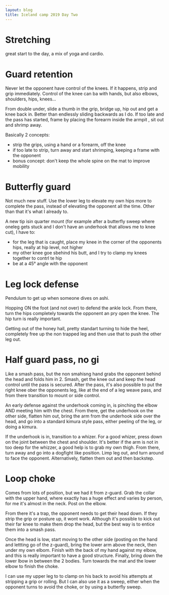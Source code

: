 ```yaml
---
layout: blog
title: Iceland camp 2019 Day Two
---
```


# Stretching

great start to the day, a mix of yoga and cardio.

# Guard retention

Never let the opponent have control of the knees. If it happens, strip and grip immediately.
Control of the knee can ba with hands, but also elbows, shoulders, hips, knees…

From double under, slide a thumb in the grip, bridge up, hip out and get a knee back in. Better than endlessly sliding backwards as I do.
If too late and the pass has started, frame by placing the forearm inside the armpit , sit out and shrimp away.

Basically 2 concepts:

- strip the grips, using a hand or a forearm, off the knee
- if too late to strip, turn away and start shrimping, keeping a frame with the opponent
- bonus concept: don't keep the whole spine on the mat to improve mobility

# Butterfly guard

Not much new stuff. Use the lower leg to elevate my own hips more to complete the pass, instead of elevating the opponent all the time. Other than that it's what I already to.

A new tip isin quarter mount (for example after a butterfly sweep where oneleg gets stuck and I don't have an underhook that allows me to knee cut), I have to:

- for the leg that is caught, place my knee in the corner of the opponents hips, really at hip level, not higher
- my other knee goe sbehind his butt, and I try to clamp my knees together to contrl te hip
- be at a 45° angle with the opponent

# Leg lock defense

Pendulum to get up when someone dives on ashi.

Hopping ON the foot (and not over) to defend the ankle lock. From there, turn the hips completely towards the opponent an pry open the knee. The hip turn is really important.

Getting out of the honey hall, pretty standart turning to hide the heel, completely free up the non trapped leg and then use that to push the other leg out.

# Half guard pass, no gi

Like a smash pass, but the non smahisng hand grabs the opponent behind the head and folds him in 2. Smash, get the knee out and keep the head control until the pass is secured.
After the pass, it's also possible to put the right knee ober the opponents leg, like at the end of a leg weave pass, and from there transition to mount or side control.

An early defense against the underhook coming in, is pinching the elbow AND meeting him with the chest. From there, get the underhook on the other side, flatten him out, bring the arm from the underhook side over the head, and go into a standard kimura style pass, either peeling of the leg, or doing a kimura.

If the underhook is in, transition to a whizer. For a good whizer, press down on the joint between the chest and shoulder. It's better if the arm is not in too deep for the whizzer, a good help is to grab my own thigh. From there, turn away and go into a dogfight like position. Limp leg out, and turn around to face the opponent. Alternatively, flatten them out and then backstep.

# Loop choke

Comes from lots of position, but we had it from z-guard. Grab the collar with the upper hand, where exactly has a huge effect and varies by person, for me it's almost in the neck. Post on the elbow.

From there it's a trap, the opponent needs to get their head down. If they strip the grip or posture up, it wont work. Although it's possible to kick out their far knee to make them drop the head, but the best way is to entice them into a smash pass.

Once the head is low, start moving to the other side (posting on the hand and lettting go of the z-guard), bring the lower arm above the neck, then under my own elbom. Finish with the back of my hand against my elbow, and this is really important to have a good structure. Finally, bring down the lower lbow in between the 2 bodies. Turn towards the mat and the lower elbow to finish the choke.

I can use my upper leg to to clamp on his back to avoid his attempts at stripping a grip or rolling. But I can also use it as a sweep, either when the opponent turns to avoid the choke, or by using a butterfly sweep.
